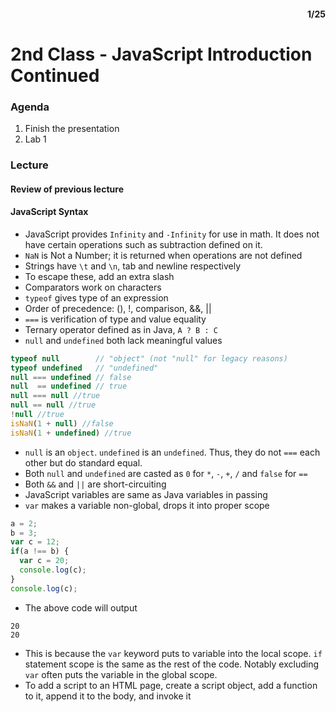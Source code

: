 <div style="text-align: right"><h4>1/25</h4></div>

# 2nd Class - JavaScript Introduction Continued

### Agenda
1. Finish the presentation
2. Lab 1

### Lecture
#### Review of previous lecture
#### JavaScript Syntax
* JavaScript provides `Infinity` and `-Infinity` for use in math. It does not have certain operations such as subtraction defined on it.
* `NaN` is Not a Number; it is returned when operations are not defined
* Strings have `\t` and `\n`, tab and newline respectively
* To escape these, add an extra slash
* Comparators work on characters
* `typeof` gives type of an expression
* Order of precedence: (), !, comparison, &&, ||
* `===` is verification of type and value equality
* Ternary operator defined as in Java, `A ? B : C`
* `null` and `undefined` both lack meaningful values
```javascript
typeof null        // "object" (not "null" for legacy reasons)
typeof undefined   // "undefined"
null === undefined // false
null  == undefined // true
null === null //true
null == null //true
!null //true
isNaN(1 + null) //false
isNaN(1 + undefined) //true
```
* `null` is an `object`. `undefined` is an `undefined`. Thus, they do not `===` each other but do standard equal.
* Both `null` and `undefined` are casted as `0` for `*`, `-`, `+`, `/` and `false` for `==`
* Both `&&` and `||` are short-circuiting
* JavaScript variables are same as Java variables in passing
* `var` makes a variable non-global, drops it into proper scope
```javascript
a = 2;
b = 3;
var c = 12;
if(a !== b) {
  var c = 20;
  console.log(c);
}
console.log(c);
```
* The above code will output
```
20
20
```
* This is because the `var` keyword puts to variable into the local scope. `if` statement scope is the same as the rest of the code. Notably excluding `var` often puts the variable in the global scope.
* To add a script to an HTML page, create a script object, add a function to it, append it to the body, and invoke it
